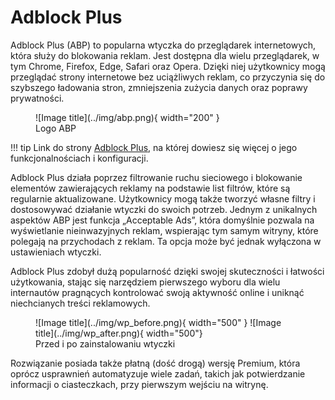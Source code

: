 # Adblock Plus

Adblock Plus (ABP) to popularna wtyczka do przeglądarek internetowych, która służy do blokowania reklam. Jest dostępna dla wielu przeglądarek, w tym Chrome, Firefox, Edge, Safari oraz Opera. Dzięki niej użytkownicy mogą przeglądać strony internetowe bez uciążliwych reklam, co przyczynia się do szybszego ładowania stron, zmniejszenia zużycia danych oraz poprawy prywatności.

<figure markdown="span">
  ![Image title](../img/abp.png){ width="200" }
  <figcaption>Logo ABP</figcaption>
</figure>

!!! tip
    Link do strony [Adblock Plus](https://adblockplus.org/), na której dowiesz się więcej o jego funkcjonalnościach i konfiguracji.

Adblock Plus działa poprzez filtrowanie ruchu sieciowego i blokowanie elementów zawierających reklamy na podstawie list filtrów, które są regularnie aktualizowane. Użytkownicy mogą także tworzyć własne filtry i dostosowywać działanie wtyczki do swoich potrzeb. Jednym z unikalnych aspektów ABP jest funkcja „Acceptable Ads”, która domyślnie pozwala na wyświetlanie nieinwazyjnych reklam, wspierając tym samym witryny, które polegają na przychodach z reklam. Ta opcja może być jednak wyłączona w ustawieniach wtyczki.

Adblock Plus zdobył dużą popularność dzięki swojej skuteczności i łatwości użytkowania, stając się narzędziem pierwszego wyboru dla wielu internautów pragnących kontrolować swoją aktywność online i uniknąć niechcianych treści reklamowych.

<figure markdown="span">
  ![Image title](../img/wp_before.png){ width="500" }
  ![Image title](../img/wp_after.png){ width="500"}
  <figcaption>Przed i po zainstalowaniu wtyczki</figcaption>
</figure>

Rozwiązanie posiada także płatną (dość drogą) wersję Premium, która oprócz usprawnień automatyzuje wiele zadań, takich jak potwierdzanie informacji o ciasteczkach, przy pierwszym wejściu na witrynę.